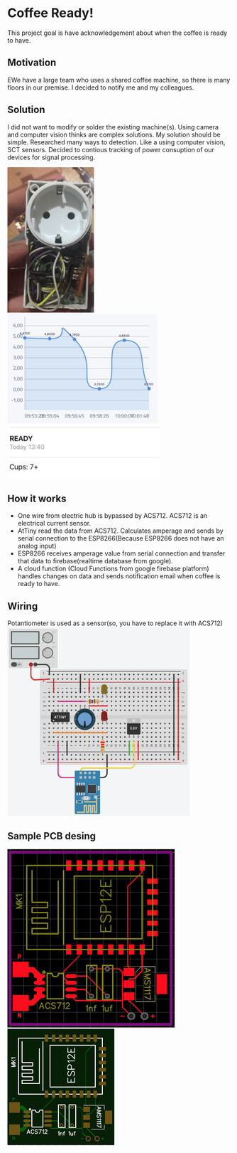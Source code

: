 # Coffee Ready!
This project goal is have acknowledgement about when the coffee is ready to have.

## Motivation
EWe have a large team who uses a shared coffee machine, so there is many floors in our premise. I decided to notify me and my colleagues.

## Solution
I did not want to modify or solder the existing machine(s). Using camera and computer vision thinks are complex solutions. My solution should be simple. 
Researched many ways to detection. Like a using computer vision, SCT sensors. Decided to contious tracking of power consuption of our devices for signal processing.

![](https://raw.githubusercontent.com/omerfarukz/coffee-ready/master/images/Screen%20Shot%202018-06-29%20at%2014.23.54.png)
![](https://raw.githubusercontent.com/omerfarukz/coffee-ready/master/images/Screen%20Shot%202018-06-29%20at%2014.23.34.png)
![](https://raw.githubusercontent.com/omerfarukz/coffee-ready/master/images/Screen%20Shot%202018-06-29%20at%2014.23.12.png)

## How it works
- One wire from electric hub is bypassed by ACS712. ACS712 is an electrical current sensor.
- AtTiny read the data from ACS712. Calculates amperage and sends by serial connection to the ESP8266(Because ESP8266 does not have an analog input)
- ESP8266 receives amperage value from serial connection and transfer that data to firebase(realtime database from google).
- A cloud function (Cloud Functions from google firebase platform) handles changes on data and sends notification email when coffee is ready to have.

## Wiring 
Potantiometer is used as a sensor(so, you have to replace it with ACS712)
![Potantiometer is used as a sensor](https://raw.githubusercontent.com/omerfarukz/coffee-ready/master/images/Screen%20Shot%202018-07-25%20at%2013.30.21.png)


## Sample PCB desing
![](https://raw.githubusercontent.com/omerfarukz/coffee-ready/master/images/Screen%20Shot%202018-07-24%20at%2013.39.17.png)
![](https://raw.githubusercontent.com/omerfarukz/coffee-ready/master/images/Screen%20Shot%202018-07-24%20at%2013.39.43.png)

